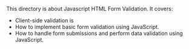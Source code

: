 This directory is about Javascript HTML Form Validation. It covers:

- Client-side validation is
- How to implement basic form validation using JavaScript.
- How to handle form submissions and perform data validation using JavaScript.
